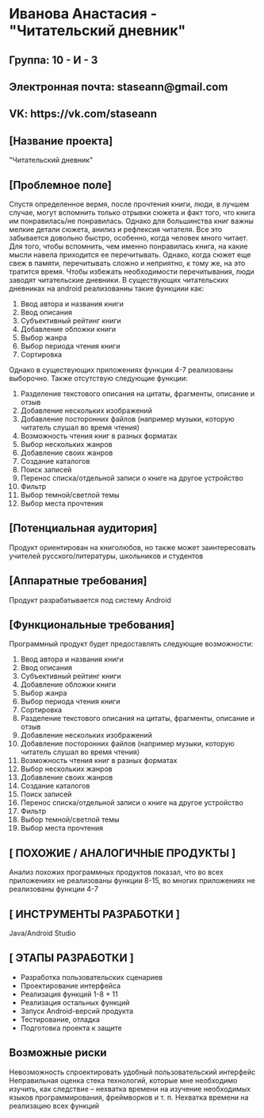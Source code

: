 <h1>Иванова Анастасия - "Читательский дневник"</h1>
<h2>Группа: 10 - И - 3</h2>
<h2>Электронная почта: staseann@gmail.com</h2>
<h2>VK: https://vk.com/staseann</h2>
<h2>[Название проекта]</h2>
<p>"Читательский дневник"</p>
<h2>[Проблемное поле]</h2>
<p>Спустя определенное вермя, после прочтения книги, люди, в лучшем случае, могут вспомнить только отрывки сюжета и факт того, что книга им понравилась/не понравилась. Однако для большинства книг важны мелкие детали сюжета, анилиз и рефлексия читателя. Все это забывается довольно быстро, особенно, когда человек много читает. Для того, чтобы вспомнить, чем именно понравилась книга, на какие мысли навела приходится ее перечитывать. Однако, когда сюжет еще свеж в памяти, перечитывать сложно и неприятно, к тому же, на это тратится время. Чтобы избежать необходимости перечитывания, люди заводят читательские дневники. 
В существующих читательских дневниках на android реализованиы такие функциии как: 
<ol>
<li>Ввод автора и названия книги</li>
<li>Ввод описания</li>
<li>Субъективный рейтинг книги</li>
<li>Добавление обложки книги</li>
<li>Выбор жанра</li>
<li>Выбор периода чтения книги</li>
<li>Сортировка</li>
  </ol>
Однако в существующих приложениях функции 4-7 реализованы выборочно. Также отсутствую следующие функции:
<ol>
<li>Разделение текстового описания на цитаты, фрагменты, описание и отзыв</li>
<li>Добавление нескольких изображений</li>
<li>Добавление посторонних файлов (например музыки, которую читатель слушал во время чтения)</li>
<li>Возможность чтения книг в разных форматах</li>
<li>Выбор нескольких жанров</li>
<li>Добавление своих жанров</li>
<li>Создание каталогов</li>
<li>Поиск записей</li>
<li>Перенос списка/отдельной записи о книге на другое устройство</li>
<li>Фильтр</li>
<li>Выбор темной/светлой темы</li>
  <li>Выбор места прочтения</li>
  </ol>
</p>
<h2>[Потенциальная аудитория]</h2>
<p>Продукт ориентирован на книголюбов, но также может заинтересовать учителей русского/литературы, школьников и студентов</p>
<h2>[Аппаратные требования]</h2>
<p>Продукт разрабатывается под систему Android</p>
<h2>[Функциональные требования]</h2>
<p>Программный продукт будет предоставлять следующие возможности:</p>
<p>
  <ol>
<li>Ввод автора и названия книги</li>
<li>Ввод описания</li>
<li>Субъективный рейтинг книги</li>
<li>Добавление обложки книги</li>
<li>Выбор жанра</li>
<li>Выбор периода чтения книги</li>
<li>Сортировка</li>
<li>Разделение текстового описания на цитаты, фрагменты, описание и отзыв</li>
<li>Добавление нескольких изображений</li>
<li>Добавление посторонних файлов (например музыки, которую читатель слушал во время чтения)</li>
<li>Возможность чтения книг в разных форматах</li>
<li>Выбор нескольких жанров</li>
<li>Добавление своих жанров</li>
<li>Создание каталогов</li>
<li>Поиск записей</li>
<li>Перенос списка/отдельной записи о книге на другое устройство</li>
<li>Фильтр</li>
<li>Выбор темной/светлой темы</li>
<li>Выбор места прочтения</li>
</ol>
</p>
<h2>[ ПОХОЖИЕ / АНАЛОГИЧНЫЕ ПРОДУКТЫ ]</h2>
<p>Анализ похожих программных продуктов показал, что во всех приложениях не реализованы функции 8-15, во многих приложениях не реализованы функции 4-7</p>
<h2>[ ИНСТРУМЕНТЫ РАЗРАБОТКИ ]</h2>
<p>Java/Android Studio</p>
<h2>[ ЭТАПЫ РАЗРАБОТКИ ]</h2>
<p>
  <ul>
<li>Разработка пользовательских сценариев</li>
<li>Проектирование интерфейса</li>
<li>Реализация функций 1-8 + 11</li>
<li>Реализация остальных функций</li>
<li>Запуск Android-версий продукта</li>
<li>Тестирование, отладка</li>
    <li>Подготовка проекта к защите</li>
    </ul>
</p>
<h2>Возможные риски</h2>
<p>
Невозможность спроектировать удобный пользовательский интерфейс
Неправильная оценка стека технологий, которые мне необходимо изучить, как следствие – нехватка времени на изучение необходимых языков программирования, фреймворков и т. п.
Нехватка времени на реализацию всех функций
</p>

